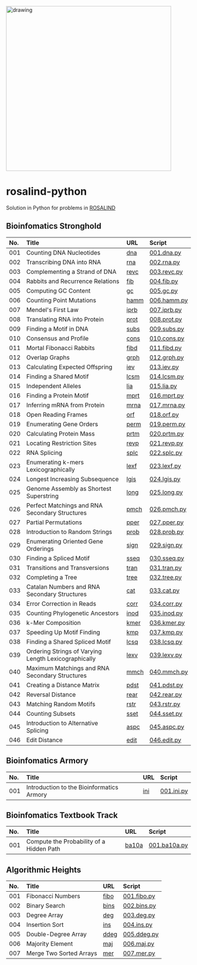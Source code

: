 <img src="https://s2.loli.net/2022/07/04/rD5a9fk21iVJ7KG.jpg" alt="drawing" width="450"/>

# rosalind-python

Solution in Python for problems in [ROSALIND](https://rosalind.info/)


## Bioinfomatics Stronghold


| No. | Title | URL | Script |
| :----- | :----- | :---- | :---- |
| 001 | Counting DNA Nucleotides | [dna](https://rosalind.info/problems/dna/) | [001.dna.py](./bioinfomatics-stronghold/001.dna.py) |
| 002 | Transcribing DNA into RNA | [rna](https://rosalind.info/problems/rna/) | [002.rna.py](./bioinfomatics-stronghold/002.rna.py) |
| 003 | Complementing a Strand of DNA | [revc](https://rosalind.info/problems/revc/) | [003.revc.py](./bioinfomatics-stronghold/003.revc.py) |
| 004 | Rabbits and Recurrence Relations | [fib](https://rosalind.info/problems/fib/) | [004.fib.py](./bioinfomatics-stronghold/004.fib.py) |
| 005 | Computing GC Content | [gc](https://rosalind.info/problems/gc/) | [005.gc.py](./bioinfomatics-stronghold/005.gc.py) |
| 006 | Counting Point Mutations | [hamm](https://rosalind.info/problems/hamm/) | [006.hamm.py](./bioinfomatics-stronghold/006.hamm.py) |
| 007 | Mendel&#39;s First Law | [iprb](https://rosalind.info/problems/iprb/) | [007.iprb.py](./bioinfomatics-stronghold/007.iprb.py) |
| 008 | Translating RNA into Protein | [prot](https://rosalind.info/problems/prot/) | [008.prot.py](./bioinfomatics-stronghold/008.prot.py) |
| 009 | Finding a Motif in DNA | [subs](https://rosalind.info/problems/subs/) | [009.subs.py](./bioinfomatics-stronghold/009.subs.py) |
| 010 | Consensus and Profile | [cons](https://rosalind.info/problems/cons/) | [010.cons.py](./bioinfomatics-stronghold/010.cons.py) |
| 011 | Mortal Fibonacci Rabbits | [fibd](https://rosalind.info/problems/fibd/) | [011.fibd.py](./bioinfomatics-stronghold/011.fibd.py) |
| 012 | Overlap Graphs | [grph](https://rosalind.info/problems/grph/) | [012.grph.py](./bioinfomatics-stronghold/012.grph.py) |
| 013 | Calculating Expected Offspring | [iev](https://rosalind.info/problems/iev/) | [013.iev.py](./bioinfomatics-stronghold/013.iev.py) |
| 014 | Finding a Shared Motif | [lcsm](https://rosalind.info/problems/lcsm/) | [014.lcsm.py](./bioinfomatics-stronghold/014.lcsm.py) |
| 015 | Independent Alleles | [lia](https://rosalind.info/problems/lia/) | [015.lia.py](./bioinfomatics-stronghold/015.lia.py) |
| 016 | Finding a Protein Motif | [mprt](https://rosalind.info/problems/mprt/) | [016.mprt.py](./bioinfomatics-stronghold/016.mprt.py) |
| 017 | Inferring mRNA from Protein | [mrna](https://rosalind.info/problems/mrna/) | [017.mrna.py](./bioinfomatics-stronghold/017.mrna.py) |
| 018 | Open Reading Frames | [orf](https://rosalind.info/problems/orf/) | [018.orf.py](./bioinfomatics-stronghold/018.orf.py) |
| 019 | Enumerating Gene Orders | [perm](https://rosalind.info/problems/perm/) | [019.perm.py](./bioinfomatics-stronghold/019.perm.py) |
| 020 | Calculating Protein Mass | [prtm](https://rosalind.info/problems/prtm/) | [020.prtm.py](./bioinfomatics-stronghold/020.prtm.py) |
| 021 | Locating Restriction Sites | [revp](https://rosalind.info/problems/revp/) | [021.revp.py](./bioinfomatics-stronghold/021.revp.py) |
| 022 | RNA Splicing | [splc](https://rosalind.info/problems/splc/) | [022.splc.py](./bioinfomatics-stronghold/022.splc.py) |
| 023 | Enumerating k-mers Lexicographically | [lexf](https://rosalind.info/problems/lexf/) | [023.lexf.py](./bioinfomatics-stronghold/023.lexf.py) |
| 024 | Longest Increasing Subsequence | [lgis](https://rosalind.info/problems/lgis/) | [024.lgis.py](./bioinfomatics-stronghold/024.lgis.py) |
| 025 | Genome Assembly as Shortest Superstring | [long](https://rosalind.info/problems/long/) | [025.long.py](./bioinfomatics-stronghold/025.long.py) |
| 026 | Perfect Matchings and RNA Secondary Structures | [pmch](https://rosalind.info/problems/pmch/) | [026.pmch.py](./bioinfomatics-stronghold/026.pmch.py) |
| 027 | Partial Permutations | [pper](https://rosalind.info/problems/pper/) | [027.pper.py](./bioinfomatics-stronghold/027.pper.py) |
| 028 | Introduction to Random Strings | [prob](https://rosalind.info/problems/prob/) | [028.prob.py](./bioinfomatics-stronghold/028.prob.py) |
| 029 | Enumerating Oriented Gene Orderings | [sign](https://rosalind.info/problems/sign/) | [029.sign.py](./bioinfomatics-stronghold/029.sign.py) |
| 030 | Finding a Spliced Motif | [sseq](https://rosalind.info/problems/sseq/) | [030.sseq.py](./bioinfomatics-stronghold/030.sseq.py) |
| 031 | Transitions and Transversions | [tran](https://rosalind.info/problems/tran/) | [031.tran.py](./bioinfomatics-stronghold/031.tran.py) |
| 032 | Completing a Tree | [tree](https://rosalind.info/problems/tree/) | [032.tree.py](./bioinfomatics-stronghold/032.tree.py) |
| 033 | Catalan Numbers and RNA Secondary Structures | [cat](https://rosalind.info/problems/cat/) | [033.cat.py](./bioinfomatics-stronghold/033.cat.py) |
| 034 | Error Correction in Reads | [corr](https://rosalind.info/problems/corr/) | [034.corr.py](./bioinfomatics-stronghold/034.corr.py) |
| 035 | Counting Phylogenetic Ancestors | [inod](https://rosalind.info/problems/inod/) | [035.inod.py](./bioinfomatics-stronghold/035.inod.py) |
| 036 | k-Mer Composition | [kmer](https://rosalind.info/problems/kmer/) | [036.kmer.py](./bioinfomatics-stronghold/036.kmer.py) |
| 037 | Speeding Up Motif Finding | [kmp](https://rosalind.info/problems/kmp/) | [037.kmp.py](./bioinfomatics-stronghold/037.kmp.py) |
| 038 | Finding a Shared Spliced Motif | [lcsq](https://rosalind.info/problems/lcsq/) | [038.lcsq.py](./bioinfomatics-stronghold/038.lcsq.py) |
| 039 | Ordering Strings of Varying Length Lexicographically | [lexv](https://rosalind.info/problems/lexv/) | [039.lexv.py](./bioinfomatics-stronghold/039.lexv.py) |
| 040 | Maximum Matchings and RNA Secondary Structures | [mmch](https://rosalind.info/problems/mmch/) | [040.mmch.py](./bioinfomatics-stronghold/040.mmch.py) |
| 041 | Creating a Distance Matrix | [pdst](https://rosalind.info/problems/pdst/) | [041.pdst.py](./bioinfomatics-stronghold/041.pdst.py) |
| 042 | Reversal Distance | [rear](https://rosalind.info/problems/rear/) | [042.rear.py](./bioinfomatics-stronghold/042.rear.py) |
| 043 | Matching Random Motifs | [rstr](https://rosalind.info/problems/rstr/) | [043.rstr.py](./bioinfomatics-stronghold/043.rstr.py) |
| 044 | Counting Subsets | [sset](https://rosalind.info/problems/sset/) | [044.sset.py](./bioinfomatics-stronghold/044.sset.py) |
| 045 | Introduction to Alternative Splicing | [aspc](https://rosalind.info/problems/aspc/) | [045.aspc.py](./bioinfomatics-stronghold/045.aspc.py) |
| 046 | Edit Distance | [edit](https://rosalind.info/problems/edit/) | [046.edit.py](./bioinfomatics-stronghold/046.edit.py) |

## Bioinfomatics Armory


| No. | Title | URL | Script |
| :----- | :----- | :---- | :---- |
| 001 | Introduction to the Bioinformatics Armory | [ini](https://rosalind.info/problems/ini/) | [001.ini.py](./bioinfomatics-armory/001.ini.py) |

## Bioinfomatics Textbook Track


| No. | Title | URL | Script |
| :----- | :----- | :---- | :---- |
| 001 | Compute the Probability of a Hidden Path | [ba10a](https://rosalind.info/problems/ba10a/) | [001.ba10a.py](./bioinfomatics-textbook-track/001.ba10a.py) |

## Algorithmic Heights


| No. | Title | URL | Script |
| :----- | :----- | :---- | :---- |
| 001 | Fibonacci Numbers | [fibo](https://rosalind.info/problems/fibo/) | [001.fibo.py](./algorithmic-heights/001.fibo.py) |
| 002 | Binary Search | [bins](https://rosalind.info/problems/bins/) | [002.bins.py](./algorithmic-heights/002.bins.py) |
| 003 | Degree Array | [deg](https://rosalind.info/problems/deg/) | [003.deg.py](./algorithmic-heights/003.deg.py) |
| 004 | Insertion Sort | [ins](https://rosalind.info/problems/ins/) | [004.ins.py](./algorithmic-heights/004.ins.py) |
| 005 | Double-Degree Array | [ddeg](https://rosalind.info/problems/ddeg/) | [005.ddeg.py](./algorithmic-heights/005.ddeg.py) |
| 006 | Majority Element | [maj](https://rosalind.info/problems/maj/) | [006.maj.py](./algorithmic-heights/006.maj.py) |
| 007 | Merge Two Sorted Arrays | [mer](https://rosalind.info/problems/mer/) | [007.mer.py](./algorithmic-heights/007.mer.py) |
